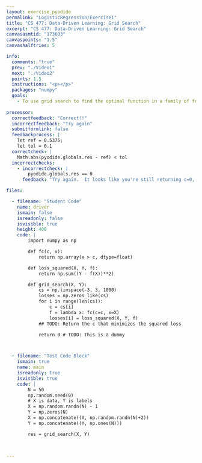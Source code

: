 ```yaml
---
layout: exercise_pyodide
permalink: "LogisticRegression/Exercise1"
title: "CS 477: Data-Driven Learning: Grid Search"
excerpt: "CS 477: Data-Driven Learning: Grid Search"
canvasasmtid: "173603"
canvaspoints: "1.5"
canvashalftries: 5

info:
  comments: "true"
  prev: "./Video1"
  next: "./Video2"
  points: 1.5
  instructions: "<p></p>"
  packages: "numpy"
  goals:
    - To use grid search to find the optimal function in a family of functions to fit labeled data
    
processor:  
  correctfeedback: "Correct!!" 
  incorrectfeedback: "Try again"
  submitformlink: false
  feedbackprocess: | 
    let ref = 0.5375;
    let tol = 0.1
  correctcheck: |
    Math.abs(pyodide.globals.res - ref) < tol
  incorrectchecks:
    - incorrectcheck: |
        pyodide.globals.res == 0
      feedback: "Try again.  It looks like you're still returning c=0, but you need to find the c that minimizes the loss function" 

files:

  - filename: "Student Code"
    name: driver
    ismain: false
    isreadonly: false
    isvisible: true
    height: 400
    code: | 
        import numpy as np

        def fc(c, x):
            return np.array(x > c, dtype=float)

        def loss_squared(X, Y, f):
            return np.sum((Y - f(X))**2)

        def grid_search(X, Y):
            cs = np.linspace(-3, 3, 1000)
            losses = np.zeros_like(cs)
            for i in range(len(cs)):
                c = cs[i]
                f = lambda x: fc(c=c, x=X)
                losses[i] = loss_squared(X, Y, f)
            ## TODO: Return the c that minimizes the squared loss

            return 0 # TODO: This is a dummy



  - filename: "Test Code Block"
    ismain: true
    name: main
    isreadonly: true
    isvisible: true
    code: |
        N = 50
        np.random.seed(0)
        # X is data, Y is labels 
        X = np.random.randn(N) - 1
        Y = np.zeros(N)
        X = np.concatenate((X, np.random.randn(N)+2))
        Y = np.concatenate((Y, np.ones(N)))

        res = grid_search(X, Y)

        
        
---
```

